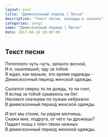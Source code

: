 ```yaml
---
layout: post
title: "Демисезонный период | Песни"
description: "Текст песни, аккорды и скачать"
categories: songs
name: "Демисезонный период | Песни"
date: 2017-04-18 16:48:00
---
```



## Текст песни  
Потеплело чуть-чуть, запахло весной,  
И я, ошалевший, иду за тобой.  
Я ждал, как маньяк, это время надежды -  
Демисезонный период женской одежды.  

Сыпался сверху то ли дождь, то ли снег,  
Я вслед за тобой срываюсь на бег.  
Несемся скачками по лужам небрежно  
В демисезонный период женской одежды.  

И вот мы стоим, ты рядом молчишь.  
Скажи мне, подруга, от чего ты дрожишь?  
Падает плащ с плеч твоих нежных  
В демисезонный период женской одежды.  